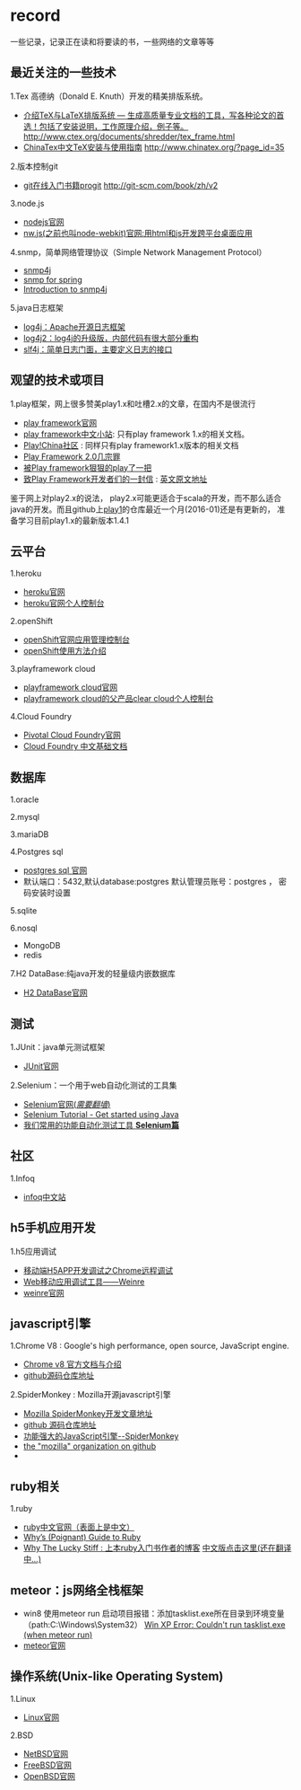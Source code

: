 # record
一些记录，记录正在读和将要读的书，一些网络的文章等等

## 最近关注的一些技术
1.Tex 高德纳（Donald E. Knuth）开发的精美排版系统。

- [介绍TeX与LaTeX排版系统 — 生成高质量专业文档的工具，写各种论文的首选！包括了安装说明，工作原理介绍，例子等。](http://www.ctex.org/documents/shredder/tex_frame.html)http://www.ctex.org/documents/shredder/tex_frame.html
- [ChinaTex中文TeX安装与使用指南](http://www.chinatex.org/?page_id=35)  http://www.chinatex.org/?page_id=35

2.版本控制git
- [git在线入门书籍progit](http://git-scm.com/book/zh/v2) http://git-scm.com/book/zh/v2

3.node.js
- [nodejs官网](https://nodejs.org/en/)
- [nw.js(之前也叫node-webkit)官网:用html和js开发跨平台桌面应用](http://nwjs.io/)

4.snmp，简单网络管理协议（Simple Network Management Protocol）
- [snmp4j](http://www.snmp4j.org/)
- [snmp for spring](http://spring-snmp.sourceforge.net/)
- [Introduction to snmp4j](http://www.jayway.com/2010/05/21/introduction-to-snmp4j/)

5.java日志框架
- [log4j：Apache开源日志框架](https://logging.apache.org/log4j/1.2/)
- [log4j2：log4j的升级版，内部代码有很大部分重构](https://logging.apache.org/log4j/2.x/)
- [slf4j：简单日志门面，主要定义日志的接口](http://www.slf4j.org/)

## 观望的技术或项目
1.play框架，网上很多赞美play1.x和吐槽2.x的文章，在国内不是很流行
- [play framework官网](https://www.playframework.com/)
- [play framework中文小站](http://play-framework.herokuapp.com/): 只有play framework 1.x的相关文档。
- [Play!China社区](http://www.playframework.cn/) : 同样只有play framework1.x版本的相关文档
- [Play Framework 2.0几宗罪](http://www.bloggern.com/7069.html)
- [被Play framework狠狠的play了一把](http://www.cnblogs.com/errorx/p/4780763.html?utm_source=tuicool)
- [致Play Framework开发者们的一封信](http://blog.jobbole.com/16631/) : [英文原文地址](https://groups.google.com/forum/#!topic/play-framework/AcZs8GXNWUc/discussion)

鉴于网上对play2.x的说法， play2.x可能更适合于scala的开发，而不那么适合java的开发。而且github上[play1](https://github.com/playframework/play1)的仓库最近一个月(2016-01)还是有更新的， 准备学习目前play1.x的最新版本1.4.1


## 云平台
1.heroku
- [heroku官网](https://www.heroku.com)
- [heroku官网个人控制台](https://dashboard.heroku.com/apps)

2.openShift
- [openShift官网应用管理控制台](https://openshift.redhat.com/app/console/applications)
- [openShift使用方法介绍](http://www.live-in.org/archives/1818.html)

3.playframework cloud
- [playframework cloud官网](http://playframework-cloud.com/en)
- [playframework cloud的父产品clear cloud个人控制台](https://console.clever-cloud.com/)

4.Cloud Foundry
- [Pivotal Cloud Foundry官网](http://pivotal.io/platform)
- [Cloud Foundry 中文基础文档](http://cloudfoundry-doc.csdn.net/)

## 数据库
1.oracle

2.mysql

3.mariaDB

4.Postgres sql
- [postgres sql 官网](http://www.postgresql.org/)
- 默认端口：5432,默认database:postgres 默认管理员账号：postgres ， 密码安装时设置

5.sqlite

6.nosql
- MongoDB
- redis

7.H2 DataBase:纯java开发的轻量级内嵌数据库
- [H2 DataBase官网](http://www.h2database.com/html/main.html)


## 测试
1.JUnit：java单元测试框架
- [JUnit官网](http://junit.org/)

2.Selenium：一个用于web自动化测试的工具集
- [Selenium官网(*需要翻墙*)](http://www.seleniumhq.org/)
- [Selenium Tutorial - Get started using Java](https://www.airpair.com/selenium/posts/selenium-tutorial-with-java)
- [我们常用的功能自动化测试工具 **Selenium篇**](http://www.51testing.com/zhuanti/selenium.html)

## 社区
1.Infoq
- [infoq中文站](http://www.infoq.com/cn/)

## h5手机应用开发
1.h5应用调试
- [移动端H5APP开发调试之Chrome远程调试](http://my.oschina.net/qinerg/blog/519302)
- [Web移动应用调试工具——Weinre](http://blog.csdn.net/dojotoolkit/article/details/6280924)
- [weinre官网](http://people.apache.org/~pmuellr/weinre-docs/latest/)

## javascript引擎
1.Chrome V8 : Google's high performance, open source, JavaScript engine. 
- [Chrome v8 官方文档与介绍](https://developers.google.com/v8/)
- [github源码仓库地址](https://github.com/v8/v8)

2.SpiderMonkey : Mozilla开源javascript引擎
- [Mozilla SpiderMonkey开发文章地址](https://developer.mozilla.org/en-US/docs/Mozilla/Projects/SpiderMonkey)
- [github 源码仓库地址](https://github.com/mozilla/gecko-dev/tree/master/js)
- [功能强大的JavaScript引擎--SpiderMonkey](http://www.ibm.com/developerworks/cn/linux/shell/js/js_engine/)
- [the "mozilla" organization on github](https://wiki.mozilla.org/Github)
- 

## ruby相关
1.ruby
- [ruby中文官网（表面上是中文）](http://www.ruby-lang.org/zh_cn/)
- [Why’s (Poignant) Guide to Ruby](http://poignant.guide/)
- [Why The Lucky Stiff : 上本ruby入门书作者的博客](http://whytheluckystiff.net/) [中文版点击这里(还在翻译中...)](http://codecly259.github.io/poignant-guide-cn/)


## meteor：js网络全栈框架
- win8 使用meteor run 启动项目报错：添加tasklist.exe所在目录到环境变量（path:C:\Windows\System32）
[Win XP Error: Couldn't run tasklist.exe (when meteor run)](https://github.com/meteor/meteor/issues/4128)
- [meteor官网](https://www.meteor.com/)

## 操作系统(Unix-like Operating System)
1.Linux
- [Linux官网](http://www.linux.org/)

2.BSD
- [NetBSD官网](https://www.netbsd.org/)
- [FreeBSD官网](http://www.freebsd.org/)
- [OpenBSD官网](http://www.openbsd.org/)
